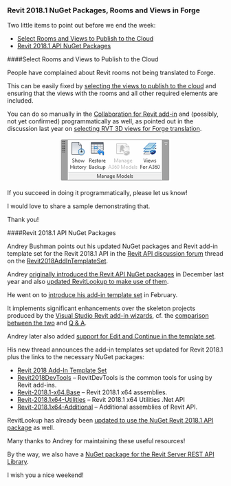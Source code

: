 <head>
<meta http-equiv="Content-Type" content="text/html; charset=utf-8">
<link rel="stylesheet" type="text/css" href="bc.css">
<!--
<script src="run_prettify.js" type="text/javascript"></script>
<script src="https://google-code-prettify.googlecode.com/svn/loader/run_prettify.js" type="text/javascript"></script>
-->
<script src="https://cdn.rawgit.com/google/code-prettify/master/loader/run_prettify.js" type="text/javascript"></script>
</head>

<!---

- [Select Views to Publish to the Cloud](https://knowledge.autodesk.com/support/revit-products/learn-explore/caas/CloudHelp/cloudhelp/2016/ENU/Revit-CAR/files/GUID-09FBF9E2-6ECF-447D-8FA8-12AB16495BC3-htm.html)
  Collaboration for Revit
  Flora Gu commented on  Customer Incident DERI-4007 [[get properties] Revit Rooms not extract, unless visible on a view]
  According to the Revit extractor team, customers need to select views to publish to cloud explictly. But looks like most of the users are not aware of that. Please see this instruction document: https://knowledge.autodesk.com/support/revit-products/learn-explore/caas/CloudHelp/cloudhelp/2016/ENU/Revit-CAR/files/GUID-09FBF9E2-6ECF-447D-8FA8-12AB16495BC3-htm.html
  If the views are not selected in the Revit model, it won't be extracted, and we have no ways to do show the data they need.
  Please make sure the customers select the views with the rooms or other elements they need according to the document above.

- 13323030 [Revit2018AddInTemplateSet]
  https://forums.autodesk.com/t5/revit-api-forum/revit2018addintemplateset/m-p/7331376

 #RevitAPI @AutodeskRevit #bim #dynamobim @AutodeskForge #ForgeDevCon 

Two little items to point out before we end the week
&ndash; Select Rooms and Views to Publish to the Cloud
&ndash; Revit 2018.1 API NuGet Packages...

--->

### Revit 2018.1 NuGet Packages, Rooms and Views in Forge

Two little items to point out before we end the week:

- [Select Rooms and Views to Publish to the Cloud](#2)
- [Revit 2018.1 API NuGet Packages](#3)

####<a name="2"></a>Select Rooms and Views to Publish to the Cloud

People have complained about Revit rooms not being translated to Forge.

This can be easily fixed
by [selecting the views to publish to the cloud](https://knowledge.autodesk.com/support/revit-products/learn-explore/caas/CloudHelp/cloudhelp/2016/ENU/Revit-CAR/files/GUID-09FBF9E2-6ECF-447D-8FA8-12AB16495BC3-htm.html) and
ensuring that the views with the rooms and all other required elements are included.

You can do so manually in
the [Collaboration for Revit add-in](http://help.autodesk.com/view/RVT/2017/ENU/?guid=GUID-95DA7950-294A-442F-B82A-218E45D79C66) and
(possibly, not yet confirmed) programmatically as well, as pointed out in the discussion last year
on [selecting RVT 3D views for Forge translation](http://thebuildingcoder.typepad.com/blog/2016/07/selecting-views-for-forge-translation.html).

<center>
<img src="img/c4r_views_for_a360.png" alt="C4R Views for Forge" width="259"/>
</center>

If you succeed in doing it programmatically, please let us know!

I would love to share a sample demonstrating that.

Thank you!


####<a name="3"></a>Revit 2018.1 API NuGet Packages

Andrey Bushman points out his updated NuGet packages and Revit add-in template set for the Revit 2018.1 API in 
the [Revit API discussion forum](http://forums.autodesk.com/t5/revit-api-forum/bd-p/160) thread on 
the [Revit2018AddInTemplateSet](https://forums.autodesk.com/t5/revit-api-forum/revit2018addintemplateset/m-p/7331376).

Andrey [originally introduced the Revit API NuGet packages](http://thebuildingcoder.typepad.com/blog/2016/12/nuget-revit-api-package.html) in December last year and
also [updated RevitLookup to make use of them](http://thebuildingcoder.typepad.com/blog/2016/12/nuget-revit-api-package.html#3).

He went on to [introduce his add-in template set](http://thebuildingcoder.typepad.com/blog/2017/02/new-visual-studio-2015-templates-for-revit-add-ins.html) in
February.

It implements significant enhancements over the skeleton projects produced by
the [Visual Studio Revit add-in wizards](http://thebuildingcoder.typepad.com/blog/about-the-author.html#5.20), cf.
the [comparison between the two](http://thebuildingcoder.typepad.com/blog/2017/02/new-visual-studio-2015-templates-for-revit-add-ins.html#3)
and [Q &amp; A](http://thebuildingcoder.typepad.com/blog/2017/02/new-visual-studio-2015-templates-for-revit-add-ins.html#4).

Andrey later also added [support for Edit and Continue in the template set](http://thebuildingcoder.typepad.com/blog/2017/02/add-in-templates-supporting-edit-and-continue.html).

His new thread announces the add-in templates set updated for Revit 2018.1 plus the links to the necessary NuGet packages:

- [Revit 2018 Add-In Template Set](https://github.com/Andrey-Bushman/Revit2018AddInTemplateSet)
- [Revit2018DevTools](https://www.nuget.org/packages/Revit2018DevTools) &ndash; RevitDevTools is the common tools for using by Revit add-ins.
- [Revit-2018.1-x64.Base](https://www.nuget.org/packages/Revit-2018.1-x64.Base) &ndash; Revit 2018.1 x64 assemblies.
- [Revit-2018.1x64-Utilities](https://www.nuget.org/packages/Revit-2018.1x64-Utilities) &ndash; Revit 2018.1 x64 Utilities .Net API
- [Revit-2018.1x64-Additional](https://www.nuget.org/packages/Revit-2018.1x64-Additional) &ndash; Additional assemblies of Revit API.

RevitLookup has already
been [updated to use the NuGet Revit 2018.1 API package](http://thebuildingcoder.typepad.com/blog/2017/08/edge-loop-point-reference-plane-and-column-line.html#2) as well.

Many thanks to Andrey for maintaining these useful resources!

By the way, we also have
a [NuGet package for the Revit Server REST API Library](http://thebuildingcoder.typepad.com/blog/2017/02/revitserverapilib-truss-members-and-layers.html#2).

I wish you a nice weekend!
